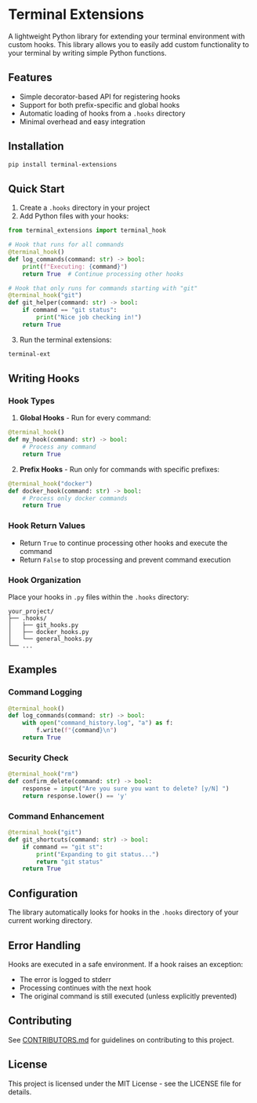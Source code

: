 # Terminal Extensions

A lightweight Python library for extending your terminal environment with custom hooks. This library allows you to easily add custom functionality to your terminal by writing simple Python functions.

## Features

- Simple decorator-based API for registering hooks
- Support for both prefix-specific and global hooks
- Automatic loading of hooks from a `.hooks` directory
- Minimal overhead and easy integration

## Installation

```bash
pip install terminal-extensions
```

## Quick Start

1. Create a `.hooks` directory in your project
2. Add Python files with your hooks:

```python
from terminal_extensions import terminal_hook

# Hook that runs for all commands
@terminal_hook()
def log_commands(command: str) -> bool:
    print(f"Executing: {command}")
    return True  # Continue processing other hooks

# Hook that only runs for commands starting with "git"
@terminal_hook("git")
def git_helper(command: str) -> bool:
    if command == "git status":
        print("Nice job checking in!")
    return True
```

3. Run the terminal extensions:

```bash
terminal-ext
```

## Writing Hooks

### Hook Types

1. **Global Hooks** - Run for every command:
```python
@terminal_hook()
def my_hook(command: str) -> bool:
    # Process any command
    return True
```

2. **Prefix Hooks** - Run only for commands with specific prefixes:
```python
@terminal_hook("docker")
def docker_hook(command: str) -> bool:
    # Process only docker commands
    return True
```

### Hook Return Values

- Return `True` to continue processing other hooks and execute the command
- Return `False` to stop processing and prevent command execution

### Hook Organization

Place your hooks in `.py` files within the `.hooks` directory:

```
your_project/
├── .hooks/
│   ├── git_hooks.py
│   ├── docker_hooks.py
│   └── general_hooks.py
└── ...
```

## Examples

### Command Logging
```python
@terminal_hook()
def log_commands(command: str) -> bool:
    with open("command_history.log", "a") as f:
        f.write(f"{command}\n")
    return True
```

### Security Check
```python
@terminal_hook("rm")
def confirm_delete(command: str) -> bool:
    response = input("Are you sure you want to delete? [y/N] ")
    return response.lower() == 'y'
```

### Command Enhancement
```python
@terminal_hook("git")
def git_shortcuts(command: str) -> bool:
    if command == "git st":
        print("Expanding to git status...")
        return "git status"
    return True
```

## Configuration

The library automatically looks for hooks in the `.hooks` directory of your current working directory.

## Error Handling

Hooks are executed in a safe environment. If a hook raises an exception:
- The error is logged to stderr
- Processing continues with the next hook
- The original command is still executed (unless explicitly prevented)

## Contributing

See [CONTRIBUTORS.md](CONTRIBUTORS.md) for guidelines on contributing to this project.

## License

This project is licensed under the MIT License - see the LICENSE file for details.
